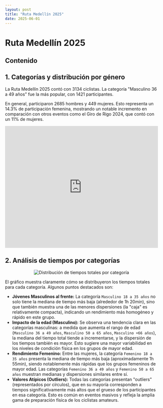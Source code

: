 ```yaml
---
layout: post
title: "Ruta Medellín 2025"
date: 2025-06-01
---
```


# Ruta Medellín 2025

## Contenido

## 1. Categorías y distribución por género

La Ruta Medellín 2025 contó con 3134 ciclistas. La categoría "Masculino 36 a 49 años" fue la más popular, con 1421 participantes.

En general, participaron 2685 hombres y 449 mujeres. Esto representa un 14.3% de participación femenina, mostrando un notable incremento en comparación con otros eventos como el Giro de Rigo 2024, que contó con un 11% de mujeres.

<iframe title="Categorías" aria-label="Pie Chart" id="datawrapper-chart-1UHB6" src="https://datawrapper.dwcdn.net/1UHB6/1/" scrolling="no" frameborder="0" style="width: 0; min-width: 100% !important; border: none;" height="400" data-external="1"></iframe><script type="text/javascript">!function(){"use strict";window.addEventListener("message",(function(a){if(void 0!==a.data["datawrapper-height"]){var e=document.querySelectorAll("iframe");for(var t in a.data["datawrapper-height"])for(var r,i=0;r=e[i];i++)if(r.contentWindow===a.source){var d=a.data["datawrapper-height"][t]+"px";r.style.height=d}}}))}();
</script>

## 2. Análisis de tiempos por categorías

<div style="text-align: center;">
  <img src="/play_with_data/data/ruta_medellin_2025/images/total_time_by_category_boxplot.png" alt="Distribución de tiempos totales por categoría" />
</div>

El gráfico muestra claramente cómo se distribuyeron los tiempos totales para cada categoría. Algunos puntos destacados son:

*   **Jóvenes Masculinos al frente:** La categoría `Masculino 18 a 35 años` no solo tiene la mediana de tiempo más baja (alrededor de 1h 20min), sino que también muestra una de las menores dispersiones (la "caja" es relativamente compacta), indicando un rendimiento más homogéneo y rápido en este grupo.
*   **Impacto de la edad (Masculino):** Se observa una tendencia clara en las categorías masculinas: a medida que aumenta el rango de edad (`Masculino 36 a 49 años`, `Masculino 50 a 65 años`, `Masculino +66 años`), la mediana del tiempo total tiende a incrementarse, y la dispersión de los tiempos también es mayor. Esto sugiere una mayor variabilidad en los niveles de condición física en los grupos de mayor edad.
*   **Rendimiento Femenino:** Entre las mujeres, la categoría `Femenino 18 a 35 años` presenta la mediana de tiempo más baja (aproximadamente 1h 55min), siendo notablemente más rápidas que los grupos femeninos de mayor edad. Las categorías `Femenino 36 a 49 años` y `Femenino 50 a 65 años` muestran medianas y dispersiones similares entre sí.
*   **Valores Atípicos (Outliers):** Todas las categorías presentan "outliers" (representados por círculos), que en su mayoría corresponden a tiempos significativamente más altos que el grueso de los participantes en esa categoría. Esto es común en eventos masivos y refleja la amplia gama de preparación física de los ciclistas amateurs.
